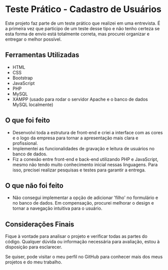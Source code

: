 # Teste Prático - Cadastro de Usuários

Este projeto faz parte de um teste prático que realizei em uma entrevista. É a primeira vez que participo de um teste desse tipo e não tenho certeza se esta forma de envio está totalmente correta, mas procurei organizar e entregar o melhor possível.

## Ferramentas Utilizadas

- HTML
- CSS
- Bootstrap
- JavaScript
- PHP
- MySQL
- XAMPP (usado para rodar o servidor Apache e o banco de dados MySQL localmente)

## O que foi feito

- Desenvolvi toda a estrutura de front-end e criei a interface com as cores e o logo da empresa para tornar a apresentação mais clara e profissional.
- Implementei as funcionalidades de gravação e leitura de usuários no banco de dados.
- Fiz a conexão entre front-end e back-end utilizando PHP e JavaScript, mesmo não tendo muito conhecimento inicial nessas linguagens. Para isso, precisei realizar pesquisas e testes para garantir a entrega.

## O que não foi feito

- Não consegui implementar a opção de adicionar 'filho' no formulário e no banco de dados. Em compensação, procurei melhorar o design e tornar a navegação intuitiva para o usuário.

## Considerações Finais

Fique à vontade para analisar o projeto e verificar todas as partes do código. Qualquer dúvida ou informação necessária para avaliação, estou à disposição para esclarecer.

Se quiser, pode visitar o meu perfil no GitHub para conhecer mais dos meus projetos e do meu trabalho.
